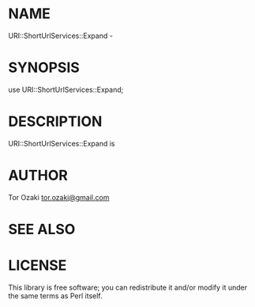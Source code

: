# NAME

URI::ShortUrlServices::Expand -

# SYNOPSIS

  use URI::ShortUrlServices::Expand;

# DESCRIPTION

URI::ShortUrlServices::Expand is

# AUTHOR

Tor Ozaki <tor.ozaki@gmail.com>

# SEE ALSO

# LICENSE

This library is free software; you can redistribute it and/or modify
it under the same terms as Perl itself.